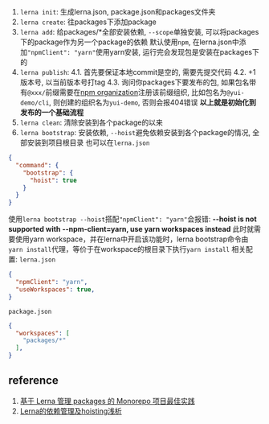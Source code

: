
1. `lerna init`: 生成lerna.json, package.json和packages文件夹
2. `lerna create`: 往packages下添加package
3. `lerna add`: 给packages/*全部安装依赖, `--scope`单独安装, 可以将packages下的package作为另一个package的依赖 默认使用`npm`, 在lerna.json中添加`"npmClient": "yarn"`使用yarn安装, 运行完会发现包是安装在packages下的
4. `lerna publish`: 
4.1. 首先要保证本地commit是空的, 需要先提交代码 
4.2. +1版本号, 以当前版本号打tag 
4.3. 询问你packages下要发布的包, 如果包名带有`@xxx/`前缀需要在[npm organization](https://www.npmjs.com/org/create)注册该前缀组织, 比如包名为`@yui-demo/cli`, 则创建的组织名为`yui-demo`, 否则会报404错误
**以上就是初始化到发布的一个基础流程**
5. `lerna clean`: 清除安装到各个package的以来
6. `lerna bootstrap`: 安装依赖, `--hoist`避免依赖安装到各个package的情况, 全部安装到项目根目录
也可以在`lerna.json`
```json
{
  "command": {
    "bootstrap": {
      "hoist": true
    }
  }
}
```
使用`lerna bootstrap --hoist`搭配`"npmClient": "yarn"`会报错: **--hoist is not supported with --npm-client=yarn, use yarn workspaces instead**
此时就需要使用yarn workspace，并在lerna中开启该功能时，lerna bootstrap命令由`yarn install`代理，等价于在workspace的根目录下执行`yarn install`
相关配置:
`lerna.json`
```json
{
  "npmClient": "yarn",
  "useWorkspaces": true,
}
```
`package.json`
```json
{
  "workspaces": [
    "packages/*"
  ],
}
```

## reference
1. [基于 Lerna 管理 packages 的 Monorepo 项目最佳实践](https://juejin.cn/post/6844903911095025678#heading-2)
2. [Lerna的依赖管理及hoisting浅析](https://yrq110.me/post/tool/how-lerna-manage-package-dependencies/)
